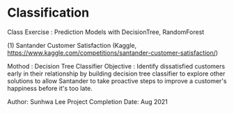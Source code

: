 # Classification
Class Exercise : Prediction Models with DecisionTree, RandomForest

(1) Santander Customer Satisfaction (Kaggle, https://www.kaggle.com/competitions/santander-customer-satisfaction/)

Mothod : Decision Tree Classifier
Objective :
Identify dissatisfied customers early in their relationship by building decision tree classifier to explore other solutions to allow Santander to take proactive steps to improve a customer's happiness before it's too late.


Author: Sunhwa Lee
Project Completion Date: Aug 2021
